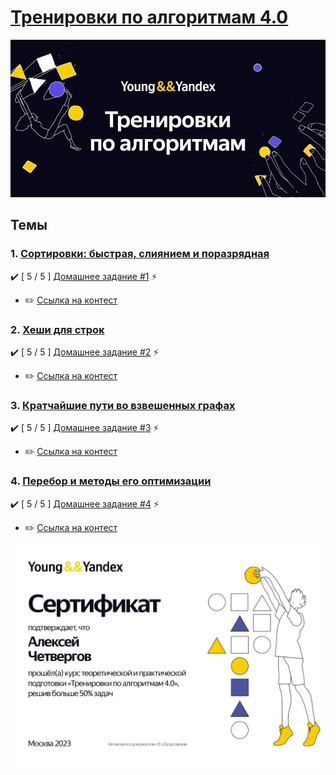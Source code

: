 # [Тренировки по алгоритмам 4.0](https://yandex.ru/yaintern/training/algorithm-training_4)

<img src="photo.jpeg">

## Темы
###  **1.** [Сортировки: быстрая, слиянием и поразрядная](https://youtube.com/live/e3WhTm1G--o)
:heavy_check_mark: [ 5 / 5 ] [Домашнее задание #1](https://github.com/badubidabambirimbum/Ya_Training_4/tree/main/%D0%94%D0%971) :zap:
  - :pencil2: [Ссылка на контест](https://contest.yandex.ru/contest/53029)

###  **2.** [Хеши для строк](https://youtube.com/live/nSgDk6P_8pI)
:heavy_check_mark: [ 5 / 5 ] [Домашнее задание #2](https://github.com/badubidabambirimbum/Ya_Training_4/tree/main/%D0%94%D0%972) :zap:
  - :pencil2: [Ссылка на контест](https://contest.yandex.ru/contest/53030)

###  **3.** [Кратчайшие пути во взвешенных графах](https://youtu.be/sGU4xxp9N3o)
:heavy_check_mark: [ 5 / 5 ] [Домашнее задание #3](https://github.com/badubidabambirimbum/Ya_Training_4/tree/main/%D0%94%D0%973) :zap:
  - :pencil2: [Ссылка на контест](https://contest.yandex.ru/contest/53031)

###  **4.** [Перебор и методы его оптимизации](https://youtube.com/live/PNzrc52lrSw)
:heavy_check_mark: [ 5 / 5 ] [Домашнее задание #4](https://github.com/badubidabambirimbum/Ya_Training_4/tree/main/%D0%94%D0%974) :zap:
  - :pencil2: [Ссылка на контест](https://contest.yandex.ru/contest/53032)

<img src="certificate.jpg">